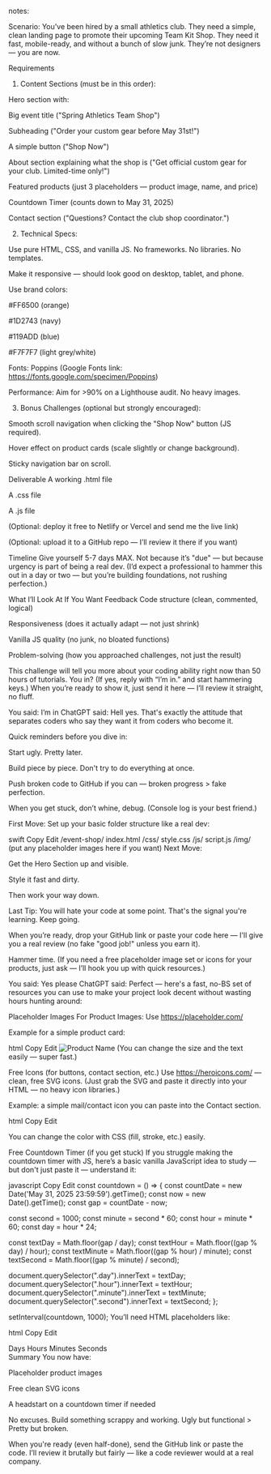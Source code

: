 notes:

Scenario:
You’ve been hired by a small athletics club. They need a simple, clean landing page to promote their upcoming Team Kit Shop.
They need it fast, mobile-ready, and without a bunch of slow junk. They’re not designers — you are now.

Requirements
1. Content Sections (must be in this order):

Hero section with:

Big event title ("Spring Athletics Team Shop")

Subheading ("Order your custom gear before May 31st!")

A simple button ("Shop Now")

About section explaining what the shop is ("Get official custom gear for your club. Limited-time only!")

Featured products (just 3 placeholders — product image, name, and price)

Countdown Timer (counts down to May 31, 2025)

Contact section ("Questions? Contact the club shop coordinator.")

2. Technical Specs:

Use pure HTML, CSS, and vanilla JS. No frameworks. No libraries. No templates.

Make it responsive — should look good on desktop, tablet, and phone.

Use brand colors:

#FF6500 (orange)

#1D2743 (navy)

#119ADD (blue)

#F7F7F7 (light grey/white)

Fonts: Poppins (Google Fonts link: https://fonts.google.com/specimen/Poppins)

Performance: Aim for >90% on a Lighthouse audit. No heavy images.

3. Bonus Challenges (optional but strongly encouraged):

Smooth scroll navigation when clicking the "Shop Now" button (JS required).

Hover effect on product cards (scale slightly or change background).

Sticky navigation bar on scroll.

Deliverable
A working .html file

A .css file

A .js file

(Optional: deploy it free to Netlify or Vercel and send me the live link)

(Optional: upload it to a GitHub repo — I’ll review it there if you want)

Timeline
Give yourself 5-7 days MAX.
Not because it’s "due" — but because urgency is part of being a real dev.
(I’d expect a professional to hammer this out in a day or two — but you’re building foundations, not rushing perfection.)

What I’ll Look At If You Want Feedback
Code structure (clean, commented, logical)

Responsiveness (does it actually adapt — not just shrink)

Vanilla JS quality (no junk, no bloated functions)

Problem-solving (how you approached challenges, not just the result)

This challenge will tell you more about your coding ability right now than 50 hours of tutorials.
You in?
(If yes, reply with “I’m in.” and start hammering keys.)
When you’re ready to show it, just send it here — I’ll review it straight, no fluff.








You said:
I’m in
ChatGPT said:
Hell yes.
That's exactly the attitude that separates coders who say they want it from coders who become it.

Quick reminders before you dive in:

Start ugly. Pretty later.

Build piece by piece. Don't try to do everything at once.

Push broken code to GitHub if you can — broken progress > fake perfection.

When you get stuck, don’t whine, debug. (Console log is your best friend.)

First Move:
Set up your basic folder structure like a real dev:

swift
Copy
Edit
/event-shop/
    index.html
    /css/
        style.css
    /js/
        script.js
    /img/
        (put any placeholder images here if you want)
Next Move:

Get the Hero Section up and visible.

Style it fast and dirty.

Then work your way down.

Last Tip:
You will hate your code at some point. That's the signal you're learning. Keep going.

When you’re ready, drop your GitHub link or paste your code here —
I'll give you a real review (no fake "good job!" unless you earn it).

Hammer time.
(If you need a free placeholder image set or icons for your products, just ask — I’ll hook you up with quick resources.)







You said:
Yes please
ChatGPT said:
Perfect — here's a fast, no-BS set of resources you can use to make your project look decent without wasting hours hunting around:

Placeholder Images
For Product Images:
Use https://placeholder.com/

Example for a simple product card:

html
Copy
Edit
<img src="https://via.placeholder.com/300x300.png?text=Product+Image" alt="Product Name">
(You can change the size and the text easily — super fast.)

Free Icons (for buttons, contact section, etc.)
Use https://heroicons.com/ — clean, free SVG icons.
(Just grab the SVG and paste it directly into your HTML — no heavy icon libraries.)

Example: a simple mail/contact icon you can paste into the Contact section.

html
Copy
Edit

You can change the color with CSS (fill, stroke, etc.) easily.

Free Countdown Timer (if you get stuck)
If you struggle making the countdown timer with JS,
here’s a basic vanilla JavaScript idea to study — but don't just paste it — understand it:

javascript
Copy
Edit
const countdown = () => {
  const countDate = new Date('May 31, 2025 23:59:59').getTime();
  const now = new Date().getTime();
  const gap = countDate - now;

  const second = 1000;
  const minute = second * 60;
  const hour = minute * 60;
  const day = hour * 24;

  const textDay = Math.floor(gap / day);
  const textHour = Math.floor((gap % day) / hour);
  const textMinute = Math.floor((gap % hour) / minute);
  const textSecond = Math.floor((gap % minute) / second);

  document.querySelector(".day").innerText = textDay;
  document.querySelector(".hour").innerText = textHour;
  document.querySelector(".minute").innerText = textMinute;
  document.querySelector(".second").innerText = textSecond;
};

setInterval(countdown, 1000);
You’ll need HTML placeholders like:

html
Copy
Edit
<div id="countdown">
  <span class="day"></span> Days 
  <span class="hour"></span> Hours 
  <span class="minute"></span> Minutes 
  <span class="second"></span> Seconds
</div>
Summary
You now have:

Placeholder product images

Free clean SVG icons

A headstart on a countdown timer if needed

No excuses.
Build something scrappy and working.
Ugly but functional > Pretty but broken.

When you're ready (even half-done), send the GitHub link or paste the code.
I’ll review it brutally but fairly — like a code reviewer would at a real company.
